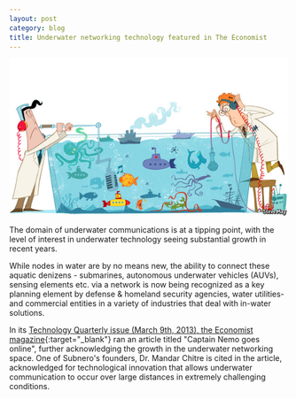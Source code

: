 ```yaml
---
layout: post
category: blog
title: Underwater networking technology featured in The Economist
---
```


![center](/images/CaptNemo.jpg)


The domain of underwater communications is at a tipping point, with the level of interest in underwater technology seeing substantial growth in recent years.

While nodes in water are by no means new, the ability to connect these aquatic denizens - submarines, autonomous underwater vehicles (AUVs), sensing elements etc. via a network is now being recognized as a key planning element by defense & homeland security agencies, water utilities- and commercial entities in a variety of industries that deal with in-water solutions.

In its [Technology Quarterly issue (March 9th, 2013), the Economist magazine][1]{:target="_blank"} ran an article titled "Captain Nemo goes online", further acknowledging the growth in the underwater networking space. One of Subnero's founders, Dr. Mandar Chitre is cited in the article, acknowledged for technological innovation that allows underwater communication to occur over large distances in extremely challenging conditions.

[1]: http://www.economist.com/news/technology-quarterly/21572920-networking-emerging-undersea-data-networks-are-connecting-submarines-aquatic
